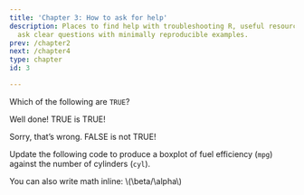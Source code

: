 ```yaml
---
title: 'Chapter 3: How to ask for help'
description: Places to find help with troubleshooting R, useful resources, and how
  ask clear questions with minimally reproducible examples.
prev: /chapter2
next: /chapter4
type: chapter
id: 3

---
```

<exercise id="1" title="The first exercise with slides" type="slides">

<slides source="slides_example"> </slides>

</exercise>

<exercise id="2" title="The second exercise with tasks">

Which of the following are `TRUE`?

<choice id=0.987896843347698>

<opt text="TRUE" correct="true">

Well done! TRUE is TRUE!

</opt>

<opt text="FALSE" >

Sorry, that’s wrong. FALSE is not TRUE!

</opt>

</choice>

Update the following code to produce a boxplot of fuel efficiency
(`mpg`) against the number of cylinders (`cyl`).

<codeblock id="example">

</codeblock>


You can also write math inline: \\(\beta/\alpha\\)
